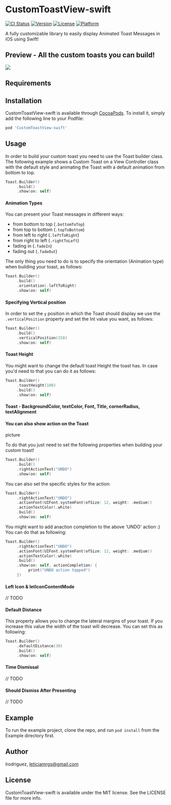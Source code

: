 # CustomToastView-swift

[![CI Status](https://img.shields.io/travis/lrodriguez@codigodelsur.com/CustomToastView-swift.svg?style=flat)](https://travis-ci.org/lrodriguez@codigodelsur.com/CustomToastView-swift)
[![Version](https://img.shields.io/cocoapods/v/CustomToastView-swift.svg?style=flat)](https://cocoapods.org/pods/CustomToastView-swift)
[![License](https://img.shields.io/cocoapods/l/CustomToastView-swift.svg?style=flat)](https://cocoapods.org/pods/CustomToastView-swift)
[![Platform](https://img.shields.io/cocoapods/p/CustomToastView-swift.svg?style=flat)](https://cocoapods.org/pods/CustomToastView-swift)

A fully customizable library to easily display Animated Toast Messages in iOS using Swift!

## Preview - All the custom toasts you can build!

![](libraryUsage.gif)

## Requirements

## Installation

CustomToastView-swift is available through [CocoaPods](https://cocoapods.org). To install
it, simply add the following line to your Podfile:

```ruby
pod 'CustomToastView-swift'
```

## Usage

In order to build your custom toast you need to use the Toast builder class. 
The following example shows a Custom Toast on a View Controller class with the default style and animating the Toast with a default animation from bottom to top.

```swift
Toast.Builder()
     .build()
     .show(on: self)
```

#### Animation Types
You can present your Toast messages in different ways:
 - from bottom to top (`.bottomToTop`)
 - from top to bottom (`.topToBottom`)
 - from left to right (`.leftToRight`)
 - from right to left (`.rightToLeft`)
 - fading in (`.fadeIn`)
 - fading out (`.fadeOut`)
    
The only thing you need to do is to specify the orientation (Animation type) when building your toast, as follows:

```swift
Toast.Builder()
     .build()
     .orientation(.leftToRight)
     .show(on: self)
```

#### Specifying Vertical position 

In order to set the `y` position in which the Toast should display we use the `.verticalPosition` property and set the Int value you want, as follows:

```swift
Toast.Builder()
     .build()
     .verticalPosition(150)
     .show(on: self)
```

#### Toast Height 

You might want to change the defautl toast Height the toast has. In case you'd need to that you can do it as follows:
```swift
Toast.Builder()
     .toastHeight(100)
     .build()
     .show(on: self)
```

#### Toast - BackgroundColor, textColor, Font, Title, cornerRadius, textAlignment

#### You can also show action on the Toast

picture 

To do that you just need to set the following properties when building your custom toast!

```swift
Toast.Builder()
     .build()
     .rightActionText("UNDO")
     .show(on: self)
```

You can also set the specific styles for the action:

```swift
Toast.Builder()
     .rightActionText("UNDO")
     .actionFont(UIFont.systemFont(ofSize: 12, weight: .medium))
     .actionTextColor(.white)
     .build()
     .show(on: self)
```

You might want to add anaction completion to the above 'UNDO' action :) You can do that as following:

```swift
Toast.Builder()
     .rightActionText("UNDO")
     .actionFont(UIFont.systemFont(ofSize: 12, weight: .medium))
     .actionTextColor(.white)
     .build()
     .show(on: self, actionCompletion: {
          print("UNDO action tapped")
     })
```

#### Left Icon & letIconContentMode

// TODO

#### Default Distance

This property allows you to change the lateral margins of your toast. If you increase this value the width of the toast will decrease. You can set this as following:

```swift
Toast.Builder()
     .defaultDistance(30)
     .build()
     .show(on: self)
```

#### Time Dismissal

// TODO

#### Should Dismiss After Presenting

// TODO 

## Example

To run the example project, clone the repo, and run `pod install` from the Example directory first.

## Author

lrodriguez, leticiamrgs@gmail.com

## License

CustomToastView-swift is available under the MIT license. See the LICENSE file for more info.
